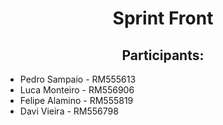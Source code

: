 <h1 align="center">Sprint Front</h1>


<h2 align="center">Participants:</h2>

* Pedro Sampaio - RM555613
* Luca Monteiro - RM556906
* Felipe Alamino - RM555819
* Davi Vieira - RM556798

